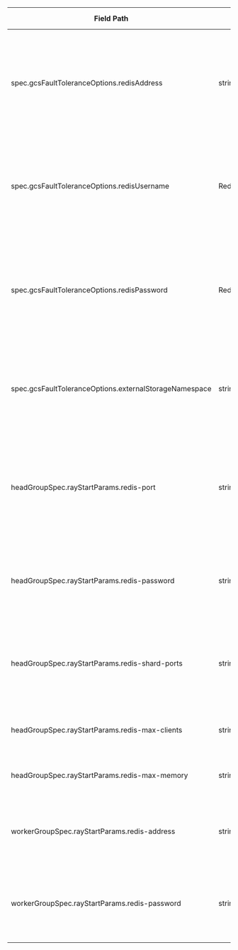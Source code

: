 | Field Path | Type | Description | Default | Required | Expose in UI | Reason |
|------------|------|-------------|---------|----------|--------------|--------|
| spec.gcsFaultToleranceOptions.redisAddress | string | GCS 장애 내성을 위한 Redis 인스턴스의 주소. | None | Yes | Yes | 장애 내성 활성화 시 external Redis 주소를 사용자가 지정할 수 있게 합니다. |
| spec.gcsFaultToleranceOptions.redisUsername | RedisCredential | Redis 사용자 이름 또는 사용자 이름을 포함하는 소스 참조. | None | No | No | 보안 요구사항에 따라 Redis 인증을 설정; 기본 UI에서 선택적으로 노출. |
| spec.gcsFaultToleranceOptions.redisPassword | RedisCredential | Redis 비밀번호 또는 비밀번호를 포함하는 소스 참조. | None | No | Yes | Redis 인증을 위해 필요; UI에서 비밀번호 입력이나 시크릿 참조를 허용합니다. |
| spec.gcsFaultToleranceOptions.externalStorageNamespace | string | GCS에서 사용하는 external 저장소의 네임스페이스. | None | No | No | 고급 구성; 기본적으로 클러스터 네임스페이스 사용으로 가정. |
| headGroupSpec.rayStartParams.redis-port | string | Redis 서버가 수신할 포트. 싱글 노드 클러스터 시작 시 사용. | 6379 | No | No | 내부 Redis 포트 변경이 필요할 경우; 기본값으로 충분해 UI 노출 불필요. |
| headGroupSpec.rayStartParams.redis-password | string | Redis 연결을 위한 비밀번호. | None | No | Yes | 보안을 위해 Redis 비밀번호 설정; UI에서 입력 가능. |
| headGroupSpec.rayStartParams.redis-shard-ports | string | Redis 샤드 포트 목록 (콤마로 구분). | None | No | No | 샤딩 구성 시 사용; 고급 기능으로 기본 UI에서 노출하지 않음. |
| headGroupSpec.rayStartParams.redis-max-clients | string | Redis 최대 클라이언트 수. | None | No | No | 성능 튜닝; 고급 사용자 대상. |
| headGroupSpec.rayStartParams.redis-max-memory | string | Redis 최대 메모리 사용량. | None | No | No | 메모리 관리; 자동 처리 추천. |
| workerGroupSpec.rayStartParams.redis-address | string | 워커가 연결할 Redis 주소. | Auto-set | Yes | No | 관리 서비스에서 자동 설정; 사용자 입력 불필요. |
| workerGroupSpec.rayStartParams.redis-password | string | Redis 연결을 위한 비밀번호. | None | No | Yes | 헤드와 일치하는 비밀번호; UI에서 공유 설정 가능. 

